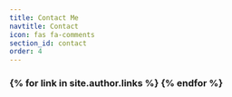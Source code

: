 ```yaml
---
title: Contact Me
navtitle: Contact
icon: fas fa-comments
section_id: contact
order: 4
---
```


<div class="col text-center">
  <h3> 
  {% for link in site.author.links %}
    <a href="{{ link.url }}" title="{{ link.label }}" alt="{{ link.label }}"> <i class="{{ link.icon }}"></i> </a>
  {% endfor %}
  </h3>
</div>